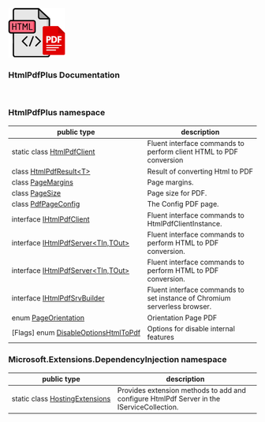 ![HtmlPdfPLus Logo](https://raw.githubusercontent.com/FRACerqueira/HtmlPdfPLus/refs/heads/main/docs/images/iconsmall.png)

### HtmlPdfPlus Documentation 
</br>

### HtmlPdfPlus namespace

| public type | description |
| --- | --- |
| static class [HtmlPdfClient](./assemblies/HtmlPdfPlus/HtmlPdfClient.md) | Fluent interface commands to perform client HTML to PDF conversion |
| class [HtmlPdfResult&lt;T&gt;](./assemblies/HtmlPdfPlus/HtmlPdfResult-1.md) | Result of converting Html to PDF |
| class [PageMargins](./assemblies/HtmlPdfPlus/PageMargins.md) | Page margins. |
| class [PageSize](./assemblies/HtmlPdfPlus/PageSize.md) | Page size for PDF. |
| class [PdfPageConfig](./assemblies/HtmlPdfPlus/PdfPageConfig.md) | The Config PDF page. |
| interface [IHtmlPdfClient](./assemblies/HtmlPdfPlus/IHtmlPdfClient.md) | Fluent interface commands to HtmlPdfClientInstance. |
| interface [IHtmlPdfServer&lt;TIn,TOut&gt;](./assemblies/HtmlPdfPlus/IHtmlPdfServer-2.md) | Fluent interface commands to perform HTML to PDF conversion. |
| interface [IHtmlPdfServer&lt;TIn,TOut&gt;](./assemblies/HtmlPdfPlus/IHtmlPdfServer-2.md) | Fluent interface commands to perform HTML to PDF conversion. |
| interface [IHtmlPdfSrvBuilder](./assemblies/HtmlPdfPlus/IHtmlPdfSrvBuilder.md) | Fluent interface commands to set instance of Chromium serverless browser. |
| enum [PageOrientation](./assemblies/HtmlPdfPlus/PageOrientation.md) | Orientation Page PDF |
| [Flags] enum [DisableOptionsHtmlToPdf](./assemblies/HtmlPdfPlus/DisableOptionsHtmlToPdf.md) | Options for disable internal features |

### Microsoft.Extensions.DependencyInjection namespace

| public type | description |
| --- | --- |
| static class [HostingExtensions](./assemblies/Microsoft.Extensions.DependencyInjection/HostingExtensions.md) | Provides extension methods to add and configure HtmlPdf Server in the IServiceCollection. |

